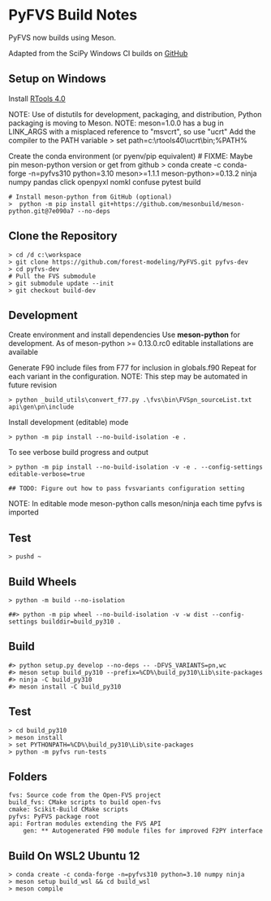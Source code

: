 # PyFVS Build Notes

PyFVS now builds using Meson.

Adapted from the SciPy Windows CI builds on [GitHub](https://github.com/scipy/scipy/blob/main/.github/workflows/windows.yml)

Setup on Windows
----------------

Install [RTools 4.0](https://cran.r-project.org/bin/windows/Rtools/rtools40.html)

NOTE: Use of distutils for development, packaging, and distribution, Python packaging is moving to Meson.
NOTE: meson=1.0.0 has a bug in LINK_ARGS with a misplaced reference to "msvcrt", so use "ucrt"
Add the compiler to the PATH variable
    > set path=c:\rtools40\ucrt\bin;%PATH%

Create the conda environment (or pyenv/pip equivalent)
    # FIXME: Maybe pin meson-python version or get from github
    > conda create -c conda-forge -n=pyfvs310 python=3.10 meson>=1.1.1 meson-python>=0.13.2 ninja numpy pandas click openpyxl nomkl confuse pytest build

    # Install meson-python from GitHub (optional)
    >  python -m pip install git+https://github.com/mesonbuild/meson-python.git@7e090a7 --no-deps


Clone the Repository
--------------------

    > cd /d c:\workspace
    > git clone https://github.com/forest-modeling/PyFVS.git pyfvs-dev
    > cd pyfvs-dev
    # Pull the FVS submodule
    > git submodule update --init
    > git checkout build-dev


Development
-----------

Create environment and install dependencies
Use **meson-python** for development.
As of meson-python >= 0.13.0.rc0 editable installations are available

Generate F90 include files from F77 for inclusion in globals.f90
Repeat for each variant in the configuration.
NOTE: This step may be automated in future revision

    > python _build_utils\convert_f77.py .\fvs\bin\FVSpn_sourceList.txt api\gen\pn\include

Install development (editable) mode

    > python -m pip install --no-build-isolation -e .

To see verbose build progress and output

    > python -m pip install --no-build-isolation -v -e . --config-settings editable-verbose=true

    ## TODO: Figure out how to pass fvsvariants configuration setting

NOTE: In editable mode meson-python calls meson/ninja each time pyfvs is imported

Test
----

    > pushd ~

Build Wheels
------------

    > python -m build --no-isolation

    ##> python -m pip wheel --no-build-isolation -v -w dist --config-settings builddir=build_py310 .

Build
-----


    #> python setup.py develop --no-deps -- -DFVS_VARIANTS=pn,wc
    #> meson setup build_py310 --prefix=%CD%\build_py310\Lib\site-packages
    #> ninja -C build_py310
    #> meson install -C build_py310

Test
----
    > cd build_py310
    > meson install
    > set PYTHONPATH=%CD%\build_py310\Lib\site-packages
    > python -m pyfvs run-tests

Folders
-------
    fvs: Source code from the Open-FVS project
    build_fvs: CMake scripts to build open-fvs
    cmake: Scikit-Build CMake scripts
    pyfvs: PyFVS package root
    api: Fortran modules extending the FVS API
        gen: ** Autogenerated F90 module files for improved F2PY interface

Build On WSL2 Ubuntu 12
-----------------------

    > conda create -c conda-forge -n=pyfvs310 python=3.10 numpy ninja
    > meson setup build_wsl && cd build_wsl
    > meson compile
